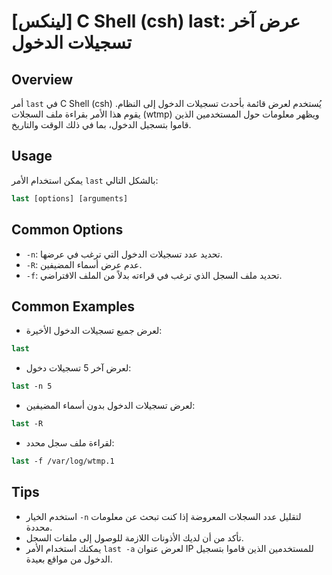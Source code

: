 # [لينكس] C Shell (csh) last: عرض آخر تسجيلات الدخول

## Overview
أمر `last` في C Shell (csh) يُستخدم لعرض قائمة بأحدث تسجيلات الدخول إلى النظام. يقوم هذا الأمر بقراءة ملف السجلات (wtmp) ويظهر معلومات حول المستخدمين الذين قاموا بتسجيل الدخول، بما في ذلك الوقت والتاريخ.

## Usage
يمكن استخدام الأمر `last` بالشكل التالي:

```csh
last [options] [arguments]
```

## Common Options
- `-n`: تحديد عدد تسجيلات الدخول التي ترغب في عرضها.
- `-R`: عدم عرض أسماء المضيفين.
- `-f`: تحديد ملف السجل الذي ترغب في قراءته بدلاً من الملف الافتراضي.

## Common Examples
- لعرض جميع تسجيلات الدخول الأخيرة:
```csh
last
```

- لعرض آخر 5 تسجيلات دخول:
```csh
last -n 5
```

- لعرض تسجيلات الدخول بدون أسماء المضيفين:
```csh
last -R
```

- لقراءة ملف سجل محدد:
```csh
last -f /var/log/wtmp.1
```

## Tips
- استخدم الخيار `-n` لتقليل عدد السجلات المعروضة إذا كنت تبحث عن معلومات محددة.
- تأكد من أن لديك الأذونات اللازمة للوصول إلى ملفات السجل.
- يمكنك استخدام الأمر `last -a` لعرض عنوان IP للمستخدمين الذين قاموا بتسجيل الدخول من مواقع بعيدة.